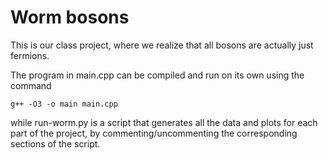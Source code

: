 # Worm bosons

This is our class project, where we realize that all bosons are actually just fermions.

The program in main.cpp can be compiled and run on its own using the command

```
g++ -O3 -o main main.cpp
```

while run-worm.py is a script that generates all the data and plots for each part of the project, by commenting/uncommenting the corresponding sections of the script.
